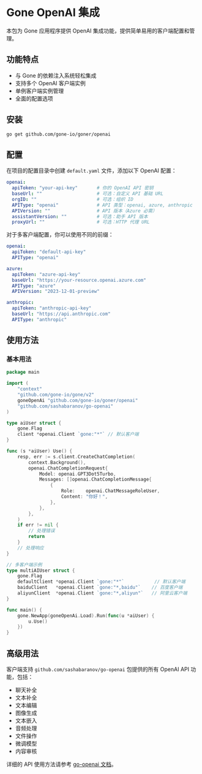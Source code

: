 # Gone OpenAI 集成

本包为 Gone 应用程序提供 OpenAI 集成功能，提供简单易用的客户端配置和管理。

## 功能特点

- 与 Gone 的依赖注入系统轻松集成
- 支持多个 OpenAI 客户端实例
- 单例客户端实例管理
- 全面的配置选项

## 安装

```bash
go get github.com/gone-io/goner/openai
```

## 配置

在项目的配置目录中创建 `default.yaml` 文件，添加以下 OpenAI 配置：

```yaml
openai:
  apiToken: "your-api-key"       # 你的 OpenAI API 密钥
  baseUrl: ""                    # 可选：自定义 API 基础 URL
  orgID: ""                      # 可选：组织 ID
  APIType: "openai"              # API 类型：openai, azure, anthropic
  APIVersion: ""                 # API 版本（Azure 必需）
  assistantVersion: ""           # 可选：助手 API 版本
  proxyUrl: ""                   # 可选：HTTP 代理 URL
```

对于多客户端配置，你可以使用不同的前缀：

```yaml
openai:
  apiToken: "default-api-key"
  APIType: "openai"

azure:
  apiToken: "azure-api-key"
  baseUrl: "https://your-resource.openai.azure.com"
  APIType: "azure"
  APIVersion: "2023-12-01-preview"

anthropic:
  apiToken: "anthropic-api-key"
  baseUrl: "https://api.anthropic.com"
  APIType: "anthropic"
```

## 使用方法

### 基本用法

```go
package main

import (
    "context"
    "github.com/gone-io/gone/v2"
    goneOpenAi "github.com/gone-io/goner/openai"
    "github.com/sashabaranov/go-openai"
)

type aiUser struct {
    gone.Flag
    client *openai.Client `gone:"*"` // 默认客户端
}

func (s *aiUser) Use() {
    resp, err := s.client.CreateChatCompletion(
        context.Background(),
        openai.ChatCompletionRequest{
            Model: openai.GPT3Dot5Turbo,
            Messages: []openai.ChatCompletionMessage{
                {
                    Role:    openai.ChatMessageRoleUser,
                    Content: "你好！",
                },
            },
        },
    )
    if err != nil {
        // 处理错误
        return
    }
    // 处理响应
}

// 多客户端示例
type multiAIUser struct {
    gone.Flag
    defaultClient *openai.Client `gone:"*"`           // 默认客户端
    baiduClient   *openai.Client `gone:"*,baidu"`    // 百度客户端
    aliyunClient  *openai.Client `gone:"*,aliyun"`   // 阿里云客户端
}

func main() {
    gone.NewApp(goneOpenAi.Load).Run(func(u *aiUser) {
        u.Use()
    })
}
```

## 高级用法

客户端支持 `github.com/sashabaranov/go-openai` 包提供的所有 OpenAI API 功能，包括：

- 聊天补全
- 文本补全
- 文本编辑
- 图像生成
- 文本嵌入
- 音频处理
- 文件操作
- 微调模型
- 内容审核

详细的 API 使用方法请参考 [go-openai 文档](https://github.com/sashabaranov/go-openai)。